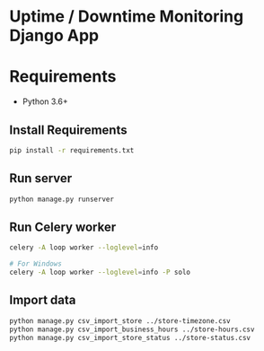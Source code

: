 # Uptime / Downtime Monitoring Django App

# Requirements

- Python 3.6+

## Install Requirements

```bash
pip install -r requirements.txt
```

## Run server

```bash
python manage.py runserver
```

## Run Celery worker

```bash
celery -A loop worker --loglevel=info

# For Windows
celery -A loop worker --loglevel=info -P solo
```

## Import data

```bash
python manage.py csv_import_store ../store-timezone.csv
python manage.py csv_import_business_hours ../store-hours.csv
python manage.py csv_import_store_status ../store-status.csv
```